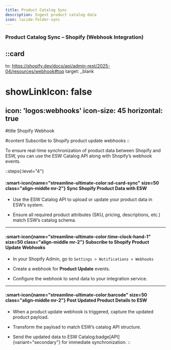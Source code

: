 ```yaml
---
title: Product Catalog Sync
description: Ingest product catalog data
icon: lucide:folder-sync
---
```


### Product Catalog Sync – Shopify (Webhook Integration)

::card
---
to: https://shopify.dev/docs/api/admin-rest/2025-04/resources/webhook#top
target: _blank
# showLinkIcon: false
icon: 'logos:webhooks'
icon-size: 45
horizontal: true
---

#title
Shopify Webhook

#content
Subscribe to Shopify product update webhooks
::

To ensure real-time synchronization of product data between Shopify and ESW, you can use the ESW Catalog API along with Shopify’s webhook events.

::steps{:level="4"}
#### :smart-icon{name="streamline-ultimate-color:sd-card-sync" size=50 class="align-middle mr-2"} Sync Shopify Product Data with ESW

- Use the ESW Catalog API to upload or update your product data in ESW’s system.

- Ensure all required product attributes (SKU, pricing, descriptions, etc.) match ESW’s catalog schema.

---

#### :smart-icon{name="streamline-ultimate-color:time-clock-hand-1" size=50 class="align-middle mr-2"} Subscribe to Shopify Product Update Webhooks

- In your Shopify Admin, go to `Settings > Notifications > Webhooks`

- Create a webhook for **Product Update** events.

- Configure the webhook to send data to your integration service.

---

#### :smart-icon{name="streamline-ultimate-color:barcode" size=50 class="align-middle mr-2"} Post Updated Product Details to ESW

- When a product update webhook is triggered, capture the updated product payload.

- Transform the payload to match ESW’s catalog API structure.

- Send the updated data to ESW Catalog:badge[API]{variant="secondary"} for immediate synchronization.
::





         
